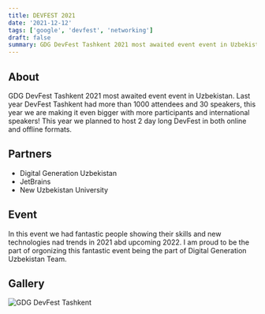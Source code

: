 ```yaml
---
title: DEVFEST 2021
date: '2021-12-12'
tags: ['google', 'devfest', 'networking']
draft: false
summary: GDG DevFest Tashkent 2021 most awaited event event in Uzbekistan. Last year DevFest Tashkent had more than 1000 attendees and 30 speakers, this year we are making it even bigger with more participants and international speakers! This year we planned to host 2 day long DevFest in both online and offline formats.
---
```



## About

GDG DevFest Tashkent 2021 most awaited event event in Uzbekistan. Last year DevFest Tashkent had more than 1000 attendees and 30 speakers, this year we are making it even bigger with more participants and international speakers! This year we planned to host 2 day long DevFest in both online and offline formats.

## Partners

- Digital Generation Uzbekistan
- JetBrains
- New Uzbekistan University

## Event

In this event we had fantastic people showing their skills and new technologies nad trends in 2021 abd upcoming 2022. I am proud to be the part of orgonizing this fantastic event being the part of Digital Generation Uzbekistan Team.

## Gallery

![GDG DevFest Tashkent](https://lh3.googleusercontent.com/fife/AAWUweVOHDHTPqvFFqw26QQv_Ha93CA6-b0bKMiuRr-XNs0_3c8mqCplR3u3k68L34ydzTyRsGigeTBUg0ZN0rHiIuPYd754GyUtY1EB2HioOamsJwVHIQBWQ0t87ZjOG7raS5i-fMOPRm2fKrsqDyl2m-AzCtvvW_cBoyb9D7vmmTTaThlZyeOwwVnmTZmR0kCJgDzujFqxZeaR8JUEV7RkRPFdqYjB3H74n091rSB4uf_Z9PvOETs92FzhU4lxfUHl8XzNICnCz1j2eNda14MrzKW9qzzv9skakzXHlaJCM-aiRueugkV0Pyyi6p0gwUOPXOohsfLpI-pjdGFk2bgqceSRXE_8R2Am5jzwu-_tLz1Fr8YAJaJMquUhRTjoOF6za0h0bGQ8HSjG_EolnD77dxSLxDS0tr54qpQHS1GunOslU4mlliFbsy9S5SPV4vm5HdJ2A-K95qdC_XxiXeiBosqXB0aqbn_PHDKIe8t4GC-pMLjdUSTZEBWgtrxUDo9E8u23APO6w4GaDTNcMQxFmSxFwrYxhhyt5ItKFqJ4p9cn9hoaH2rGNDyYkTcqluCY5ld25bR0jxRy3bOIr5s4GxFzDTOHas0hgaFNOvWuOUqBnY_5yq1-plmRWeyX5EDp788YAlTmFUR9AXLBPg7-yQm__s0KZ4nV93yxY34u-O-0lpr2rSC983pNfJKlJWru5lL9Vc5m3rT4z4tnANky9Drvi5AcvLWAIQ=w2880-h1528-ft "GDG DevFest tashkent")

